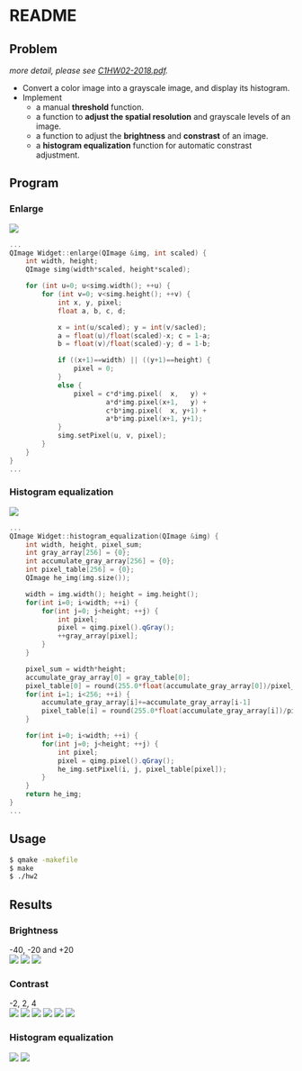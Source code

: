 # README  

## Problem  
*more detail, please see [C1HW02-2018.pdf](./C1HW02-2018.pdf).*

* Convert a color image into a grayscale image, and display its histogram.
* Implement
  * a manual **threshold** function.
  * a function to **adjust the spatial resolution** and grayscale levels of an image.
  * a function to adjust the **brightness** and **constrast** of an image.
  * a **histogram equalization** function for automatic constrast adjustment.

## Program
### Enlarge  
![](./imgs/enlarge_equation.png)
<!-- 
\left\{\begin{matrix}
x_1 = \left \lfloor \frac{u}{s} \right \rfloor, x_2=x_1+1
\\ 
y_1 = \left \lfloor \frac{v}{s} \right \rfloor, y_2=y_1+1
\\
a = u-x_1, c=1-a
\\
b = v-x_1, d=1-b
\end{matrix}\right.
\\
f(u, y_1)=\frac{c}{a+c}f(x_1, y_1)+\frac{a}{a+c}f(x_2, y_1)=cf(x_1, y_1)+af(x_2, y_1)\\
f(u, y_2)=cf(x_1, y_2)+af(x_2, y_2)\\
\\
f(u, v)=\frac{d}{b+d}f(u, y_1)+\frac{b}{b+d}f(u, y_2)=dcf(x_1, y_1)+daf(x_2, y_1)+bcf(x_1, y_2)+baf(x_2, y_2)
 -->
```cpp
...
QImage Widget::enlarge(QImage &img, int scaled) {
    int width, height;
    QImage simg(width*scaled, height*scaled);

    for (int u=0; u<simg.width(); ++u) {
        for (int v=0; v<simg.height(); ++v) {
            int x, y, pixel;
            float a, b, c, d;

            x = int(u/scaled); y = int(v/sacled);
            a = float(u)/float(scaled)-x; c = 1-a;
            b = float(v)/float(scaled)-y; d = 1-b;

            if ((x+1)==width) || ((y+1)==height) {
                pixel = 0;
            }
            else {
                pixel = c*d*img.pixel(  x,   y) +
                        a*d*img.pixel(x+1,   y) +
                        c*b*img.pixel(  x, y+1) +
                        a*b*img.pixel(x+1, y+1);
            }
            simg.setPixel(u, v, pixel);
        }
    }
}
...
```

### Histogram equalization  
![](./imgs/he_equation.png)
<!-- 
$$
p_r(r_k)=\frac{n_k}{MN}, k=0,1,2,...,L-1\\
s_k=T(r_k)=(L-1)\sum_{j=0}^{k}p_r(r_j)=\frac{L-1}{MN}\sum_{j=0}^{k}n_j, k=0,1,2,...,L-1\\
r_k=T^-1(s_k), k=0,1,2,...,L-1\\
$$
 -->
```cpp
...
QImage Widget::histogram_equalization(QImage &img) {
    int width, height, pixel_sum;
    int gray_array[256] = {0};
    int accumulate_gray_array[256] = {0};
    int pixel_table[256] = {0};
    QImage he_img(img.size());

    width = img.width(); height = img.height();
    for(int i=0; i<width; ++i) {
        for(int j=0; j<height; ++j) {
            int pixel;
            pixel = qimg.pixel().qGray();
            ++gray_array[pixel];
        }
    }

    pixel_sum = width*height;
    accumulate_gray_array[0] = gray_table[0];
    pixel_table[0] = round(255.0*float(accumulate_gray_array[0])/pixel_sum);
    for(int i=1; i<256; ++i) {
        accumulate_gray_array[i]+=accumulate_gray_array[i-1]
        pixel_table[i] = round(255.0*float(accumulate_gray_array[i])/pixel_sum);
    }

    for(int i=0; i<width; ++i) {
        for(int j=0; j<height; ++j) {
            int pixel;
            pixel = qimg.pixel().qGray();
            he_img.setPixel(i, j, pixel_table[pixel]);
        }
    }
    return he_img;
}
...   
```

## Usage  
```sh
$ qmake -makefile
$ make
$ ./hw2
```

## Results  
### Brightness  
-40, -20 and +20  
![](./imgs/brightness-40.png)
![](./imgs/brightness-20.png)
![](./imgs/brightness20.png)

### Contrast
-2, 2, 4  
![](./imgs/23.PNG)
![](./imgs/19.PNG)
![](./imgs/21.PNG)
![](./imgs/31.PNG)
![](./imgs/27.PNG)
![](./imgs/29.PNG)

### Histogram equalization  
![](./imgs/59.PNG)
![](./imgs/63.PNG)
